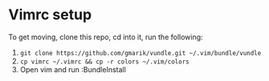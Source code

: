# Vimrc setup

To get moving, clone this repo, cd into it, run the following:

1. `git clone https://github.com/gmarik/vundle.git ~/.vim/bundle/vundle`
2. `cp vimrc ~/.vimrc && cp -r colors ~/.vim/colors`
3. Open vim and run :BundleInstall
